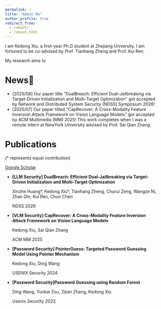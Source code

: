 ```yaml
---
permalink: /
title: "About Me"
author_profile: true
redirect_from: 
  - /about/
  - /about.html
---
```


I am Kedong Xiu, a first-year Ph.D student at Zhejiang University. I am fortuned to be co-advised by Prof. Tianhang Zheng and Prof. Kui Ren. 


My research aims to 





# News🎉

* [2025/08] Our paper title "DualBreach:  Efficient Dual-Jailbreaking via Target-Driven Initialization and Multi-Target Optimization" got accepted by Network and Distributed System Security (NDSS) Symposium 2026!
* [2025/07] Our paper titled "CapRecover: A Cross-Modality Feature Inversion Attack Framework on Vision Language Models" got accepted by ACM Multimedia (MM) 2025! This work completes when I was a remote intern at NewYork University advised by Prof. Sai Qian Zhang.



# Publications

(* represents equal contribution)

[Google Scholar](https://scholar.google.com/citations?user=yjn-6QkAAAAJ)

* **[LLM Security] DualBreach:  Efficient Dual-Jailbreaking via Target-Driven Initialization and Multi-Target Optimization**

    Xinzhe Huang*, Kedong Xiu*, Tianhang Zheng, Churui Zeng, Wangze Ni, Zhan Qin, Kui Ren, Chun Chen

    NDSS 2026

* **[VLM Security] CapRecover: A Cross-Modality Feature Inversion Attack Framework on Vision Language Models**

    Kedong Xiu, Sai Qian Zhang

    ACM MM 2025

* **[Password Security] PointerGuess: Targeted Password Guessing Model Using Pointer Mechanism**

    Kedong Xiu, Ding Wang

    USENIX Security 2024

* **[Password Security]Password Guessing using Random Forest**

    Ding Wang, Yunkai Zou, Zijian Zhang, Kedong Xiu

    Usenix Security 2023
